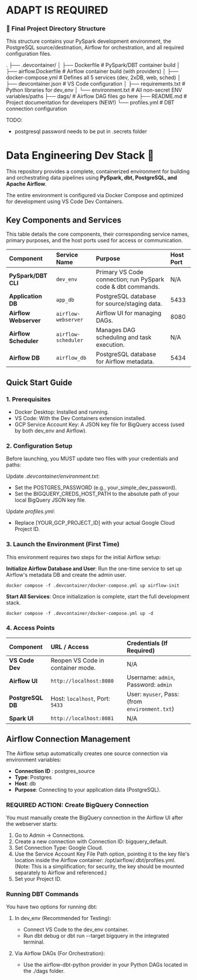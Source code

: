 # ADAPT IS REQUIRED


### 📂 Final Project Directory Structure
This structure contains your PySpark development environment, the PostgreSQL source/destination, Airflow for orchestration, and all required configuration files.

.
├── .devcontainer/
│   ├── Dockerfile              # PySpark/DBT container build
│   ├── airflow.Dockerfile      # Airflow container build (with providers)
│   ├── docker-compose.yml      # Defines all 5 services (dev, 2xDB, web, sched)
│   ├── devcontainer.json       # VS Code configuration
│   ├── requirements.txt        # Python libraries for dev_env
│   └── environment.txt         # All non-secret ENV variables/paths
├── dags/                       # Airflow DAG files go here
├── README.md                   # Project documentation for developers (NEW!)
└── profiles.yml                # DBT connection configuration


TODO:
- postgresql password needs to be put in .secrets folder



# Data Engineering Dev Stack 🚀

This repository provides a complete, containerized environment for building and orchestrating data pipelines using **PySpark, dbt, PostgreSQL, and Apache Airflow**.

The entire environment is configured via Docker Compose and optimized for development using VS Code Dev Containers.

## Key Components and Services

This table details the core components, their corresponding service names, primary purposes, and the host ports used for access or communication.

| Component | Service Name | Purpose | Host Port |
| :--- | :--- | :--- | :--- |
| **PySpark/DBT CLI** | `dev_env` | Primary VS Code connection; run PySpark code & dbt commands. | N/A |
| **Application DB** | `app_db` | PostgreSQL database for source/staging data. | 5433 |
| **Airflow Webserver** | `airflow-webserver` | Airflow UI for managing DAGs. | 8080 |
| **Airflow Scheduler** | `airflow-scheduler` | Manages DAG scheduling and task execution. | N/A |
| **Airflow DB** | `airflow_db` | PostgreSQL database for Airflow metadata. | 5434 |

## Quick Start Guide

### 1. Prerequisites

* Docker Desktop: Installed and running.
* VS Code: With the Dev Containers extension installed.
* GCP Service Account Key: A JSON key file for BigQuery access (used by both dev_env and Airflow).

### 2. Configuration Setup

Before launching, you MUST update two files with your credentials and paths:

Update *.devcontainer/environment.txt*:

* Set the POSTGRES_PASSWORD (e.g., your_simple_dev_password).
* Set the BIGQUERY_CREDS_HOST_PATH to the absolute path of your local BigQuery JSON key file.

Update *profiles.yml*:

* Replace [YOUR_GCP_PROJECT_ID] with your actual Google Cloud Project ID.

### 3. Launch the Environment (First Time)
This environment requires two steps for the initial Airflow setup:

**Initialize Airflow Database and User**: Run the one-time service to set up Airflow's metadata DB and create the admin user.

`docker compose -f .devcontainer/docker-compose.yml up airflow-init`

**Start All Services**: Once initialization is complete, start the full development stack.

`docker compose -f .devcontainer/docker-compose.yml up -d`

### 4. Access Points

| Component | URL / Access | Credentials (If Required) |
| :--- | :--- | :--- |
| **VS Code Dev** | Reopen VS Code in container mode. | N/A |
| **Airflow UI** | `http://localhost:8080` | Username: `admin`, Password: `admin` |
| **PostgreSQL DB** | Host: `localhost`, Port: `5433` | User: `myuser`, Pass: (from `environment.txt`) |
| **Spark UI** | `http://localhost:8081` | N/A |


## Airflow Connection Management

The Airflow setup automatically creates one source connection via environment variables:
* **Connection ID**	: postgres_source
* **Type**: Postgres
* **Host**: db
* **Purpose**: Connecting to your application data (PostgreSQL).
			
### REQUIRED ACTION: Create BigQuery Connection

You must manually create the BigQuery connection in the Airflow UI after the webserver starts:

1. Go to Admin → Connections.
2. Create a new connection with Connection ID: bigquery_default.
3. Set Connection Type: Google Cloud.
4. Use the Service Account Key File Path option, pointing it to the key file's location inside the Airflow container: /opt/airflow/.dbt/profiles.yml. (Note: This is a simplification; for security, the key should be mounted separately to Airflow and referenced.)
5. Set your Project ID.

### Running DBT Commands
You have two options for running dbt:
1. In dev_env (Recommended for Testing):
    * Connect VS Code to the dev_env container.
    * Run dbt debug or dbt run --target bigquery in the integrated terminal.

2. Via Airflow DAGs (For Orchestration):
    * Use the airflow-dbt-python provider in your Python DAGs located in the ./dags folder.